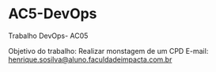 # AC5-DevOps
Trabalho DevOps- AC05

Objetivo do trabalho: Realizar monstagem de um CPD
E-mail: henrique.sosilva@aluno.faculdadeimpacta.com.br
